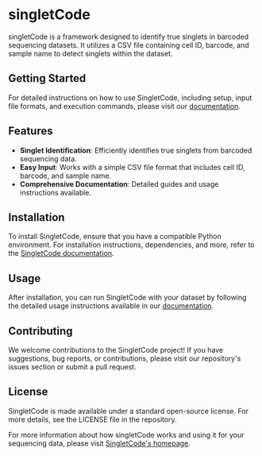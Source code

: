 # singletCode 

singletCode is a framework designed to identify true singlets in barcoded sequencing datasets. It utilizes a CSV file containing cell ID, barcode, and sample name to detect singlets within the dataset.

## Getting Started

For detailed instructions on how to use SingletCode, including setup, input file formats, and execution commands, please visit our [documentation](https://goyallab.github.io/SingletCodeWebsite/packageDocumentation/).

## Features

- **Singlet Identification**: Efficiently identifies true singlets from barcoded sequencing data.
- **Easy Input**: Works with a simple CSV file format that includes cell ID, barcode, and sample name.
- **Comprehensive Documentation**: Detailed guides and usage instructions available.

## Installation

To install SingletCode, ensure that you have a compatible Python environment. For installation instructions, dependencies, and more, refer to the [SingletCode documentation](https://goyallab.github.io/SingletCodeWebsite/packageDocumentation/).

## Usage

After installation, you can run SingletCode with your dataset by following the detailed usage instructions available in our [documentation](https://goyallab.github.io/SingletCodeWebsite/packageDocumentation/).

## Contributing

We welcome contributions to the SingletCode project! If you have suggestions, bug reports, or contributions, please visit our repository's issues section or submit a pull request.

## License

SingletCode is made available under a standard open-source license. For more details, see the LICENSE file in the repository.

For more information about how singletCode works and using it for your sequencing data, please visit [SingletCode's homepage](https://goyallab.github.io/SingletCodeWebsite/).
